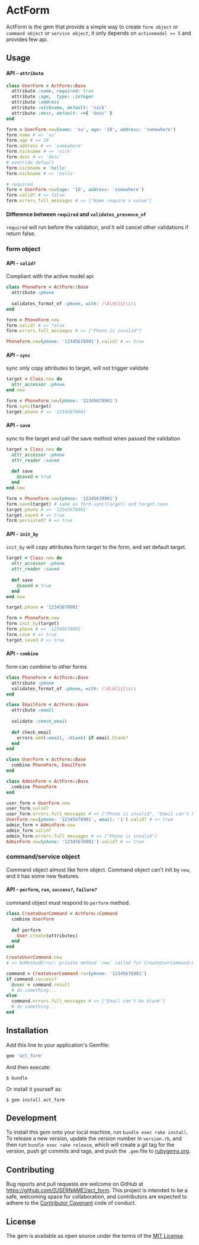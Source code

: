 # ActForm

ActForm is the gem that provide a simple way to create `form object` or `command object` or `service object`, it only depends on `activemodel >= 5` and provides few api.

## Usage

#### API - `attribute`

```ruby
class UserForm < ActForm::Base
  attribute :name, required: true
  attribute :age,  type: :integer
  attribute :address
  attribute :nickname, default: 'nick'
  attribute :desc, default: ->{ 'desc' }
end

form = UserForm.new(name: 'su', age: '18', address: 'somewhere')
form.name # => 'su'
form.age # => 18
form.address # => 'somewhere'
form.nickname # => 'nick'
form.desc # => 'desc'
# override default
form.nickname = 'hello'
form.nickname # => 'hello'

# required
form = UserForm.new(age: '18', address: 'somewhere')
form.valid? # => false
form.errors.full_messages # => ["Name require a value"]
```

#### Difference between `required` and `validates_presence_of`
`required` will run before the validation, and it will cancel other validations if return false.

### form object

#### API - `valid?`
Compliant with the active model api
```ruby
class PhoneForm < ActForm::Base
  attribute :phone
  
  validates_format_of :phone, with: /\A\d{11}\z/i
end

form = PhoneForm.new
form.valid? # => false
form.errors.full_messages # => ["Phone is invalid"]

PhoneForm.new(phone: '12345678901').valid? # => true
```

#### API - `sync`
sync only copy attributes to target, will not trigger validate
```ruby
target = Class.new do
  attr_accessor :phone
end.new

form = PhoneForm.new(phone: '12345678901')
form.sync(target)
target.phone # => '12345678901'
```

#### API - `save`
sync to the target and call the save method when passed the validation
```ruby
target = Class.new do
  attr_accessor :phone
  attr_reader :saved
  
  def save
    @saved = true
  end
end.new

form = PhoneForm.new(phone: '12345678901')
form.save(target) # same as form.sync(target) and target.save
target.phone # => '12345678901'
target.saved # => true
form.persisted? # => true
```

#### API - `init_by`
`init_by` will copy attributes form target to the form, and set default target.
```ruby
target = Class.new do
  attr_accessor :phone
  attr_reader :saved
  
  def save
    @saved = true
  end
end.new

target.phone = '12345678901'

form = PhoneForm.new
form.init_by(target)
form.phone # => '12345678901'
form.save # => true
target.saved # => true
```

#### API - `combine`
form can combine to other forms
```ruby
class PhoneForm < ActForm::Base
  attribute :phone
  validates_format_of :phone, with: /\A\d{11}\z/i
end

class EmailForm < ActForm::Base
  attribute :email
  
  validate :check_email
  
  def check_email
    errors.add(:email, :blank) if email.blank?
  end
end

class UserForm < ActForm::Base
  combine PhoneForm, EmailForm
end

class AdminForm < ActForm::Base
  combine PhoneForm
end

user_form = UserForm.new
user_form.valid?
user_form.errors.full_messages # => ["Phone is invalid", "Email can't be blank"]
UserForm.new(phone: '12345678901', email: '1').valid? # => true
admin_form = AdminForm.new
admin_form.valid?
admin_form.errors.full_messages # => ["Phone is invalid"]
AdminForm.new(phone: '12345678901').valid? # => true
```

### command/service object

Command object almost like form object. Command object can't init by `new`, and it has some new features.

#### API - `perform`, `run`, `success?`, `failure?`

command object must respond to `perform` method.

```ruby
class CreateUserCommand < ActForm::Command
  combine UserForm
  
  def perform
    User.create(attributes)
  end
end

CreateUserCommand.new 
# => NoMethodError: private method `new' called for CreateUserCommand:Class 

command = CreateUserCommand.run(phone: '12345678901')
if command.success?
  @user = command.result
  # do something...
else
  command.errors.full_messages # => ["Email can't be blank"]
  # do something...
end
```
## Installation

Add this line to your application's Gemfile:

```ruby
gem 'act_form'
```

And then execute:

    $ bundle

Or install it yourself as:

    $ gem install act_form


## Development

To install this gem onto your local machine, run `bundle exec rake install`. To release a new version, update the version number in `version.rb`, and then run `bundle exec rake release`, which will create a git tag for the version, push git commits and tags, and push the `.gem` file to [rubygems.org](https://rubygems.org).

## Contributing

Bug reports and pull requests are welcome on GitHub at https://github.com/[USERNAME]/act_form. This project is intended to be a safe, welcoming space for collaboration, and contributors are expected to adhere to the [Contributor Covenant](http://contributor-covenant.org) code of conduct.


## License

The gem is available as open source under the terms of the [MIT License](http://opensource.org/licenses/MIT).

